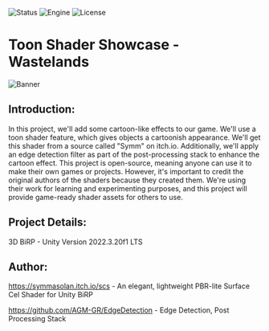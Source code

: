 ![Status](https://badgen.net/badge/Status/OpenSource/orange?icon=github)
![Engine](https://badgen.net/badge/Engine/Unity/blue)
![License](https://badgen.net/badge/license/MIT/green)

# **Toon Shader Showcase - Wastelands**
![Banner](https://github.com/Parven05/Project-Wastelands/assets/101796812/dc0727c2-d399-41e6-a50e-3c6397b10c3a)

## **Introduction:**
In this project, we'll add some cartoon-like effects to our game. We'll use a toon shader feature, which gives objects a cartoonish appearance. We'll get this shader from a source called "Symm" on itch.io. Additionally, we'll apply an edge detection filter as part of the post-processing stack to enhance the cartoon effect. This project is open-source, meaning anyone can use it to make their own games or projects. However, it's important to credit the original authors of the shaders because they created them. We're using their work for learning and experimenting purposes, and this project will provide game-ready shader assets for others to use.

## **Project Details:**
3D BiRP - Unity Version 2022.3.20f1 LTS

## **Author:**
https://symmasolan.itch.io/scs - An elegant, lightweight PBR-lite Surface Cel Shader for Unity BiRP

https://github.com/AGM-GR/EdgeDetection - Edge Detection, Post Processing Stack
